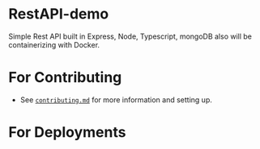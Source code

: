 # RestAPI-demo
Simple Rest API built in Express, Node, Typescript, mongoDB also will be containerizing with Docker.

# For Contributing 
- See [`contributing.md`](contributing.md) for more information and setting up.

# For Deployments 
